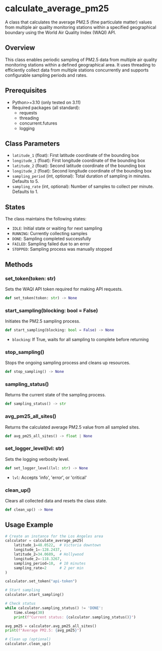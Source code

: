 # calculate_average_pm25

A class that calculates the average PM2.5 (fine particulate matter) values from multiple air quality monitoring stations within a specified geographical boundary using the World Air Quality Index (WAQI) API.

## Overview

This class enables periodic sampling of PM2.5 data from multiple air quality monitoring stations within a defined geographical area. It uses threading to efficiently collect data from multiple stations concurrently and supports configurable sampling periods and rates.

## Prerequisites

- Python>=3.10 (only tested on 3.11)
- Required packages (all standard):
  - requests
  - threading
  - concurrent.futures
  - logging

## Class Parameters

- `latitude_1` (float): First latitude coordinate of the bounding box
- `longitude_1` (float): First longitude coordinate of the bounding box
- `latitude_2` (float): Second latitude coordinate of the bounding box
- `longitude_2` (float): Second longitude coordinate of the bounding box
- `sampling_period` (int, optional): Total duration of sampling in minutes. Defaults to 5.
- `sampling_rate` (int, optional): Number of samples to collect per minute. Defaults to 1.

## States

The class maintains the following states:
- `IDLE`: Initial state or waiting for next sampling
- `RUNNING`: Currently collecting samples
- `DONE`: Sampling completed successfully
- `FAILED`: Sampling failed due to an error
- `STOPPED`: Sampling process was manually stopped

## Methods

### set_token(token: str)
Sets the WAQI API token required for making API requests.
```python
def set_token(token: str) -> None
```

### start_sampling(blocking: bool = False)
Initiates the PM2.5 sampling process.
```python
def start_sampling(blocking: bool = False) -> None
```
- `blocking`: If True, waits for all sampling to complete before returning

### stop_sampling()
Stops the ongoing sampling process and cleans up resources.
```python
def stop_sampling() -> None
```

### sampling_status()
Returns the current state of the sampling process.
```python
def sampling_status() -> str
```

### avg_pm25_all_sites()
Returns the calculated average PM2.5 value from all sampled sites.
```python
def avg_pm25_all_sites() -> float | None
```

### set_logger_level(lvl: str)
Sets the logging verbosity level.
```python
def set_logger_level(lvl: str) -> None
```
- `lvl`: Accepts 'info', 'error', or 'critical'

### clean_up()
Clears all collected data and resets the class state.
```python
def clean_up() -> None
```

## Usage Example

```python
# Create an instance for the Los Angeles area
calculator = calculate_average_pm25(
    latitude_1=48.0522,  # Victoria downtown
    longitude_1=-128.2437,
    latitude_2=34.0689,  # Hollywood
    longitude_2=-118.3267,
    sampling_period=10,  # 10 minutes
    sampling_rate=2      # 2 per min
)

calculator.set_token("api-token")

# Start sampling
calculator.start_sampling()

# Check status
while calculator.sampling_status() != 'DONE':
    time.sleep(30)
    print(f"Current status: {calculator.sampling_status()}")

avg_pm25 = calculator.avg_pm25_all_sites()
print(f"Average PM2.5: {avg_pm25}")

# Clean up (optional)
calculator.clean_up()
```
